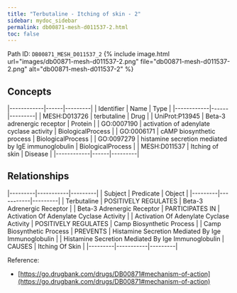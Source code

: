```yaml
---
title: "Terbutaline - Itching of skin - 2"
sidebar: mydoc_sidebar
permalink: db00871-mesh-d011537-2.html
toc: false 
---
```



Path ID: `DB00871_MESH_D011537_2`
{% include image.html url="images/db00871-mesh-d011537-2.png" file="db00871-mesh-d011537-2.png" alt="db00871-mesh-d011537-2" %}

## Concepts

|------------|------|---------|
| Identifier | Name | Type    |
|------------|------|---------|
| MESH:D013726 | terbutaline | Drug |
| UniProt:P13945 | Beta-3 adrenergic receptor | Protein |
| GO:0007190 | activation of adenylate cyclase activity | BiologicalProcess |
| GO:0006171 | cAMP biosynthetic process | BiologicalProcess |
| GO:0097279 | histamine secretion mediated by IgE immunoglobulin | BiologicalProcess |
| MESH:D011537 | Itching of skin | Disease |
|------------|------|---------|

## Relationships

|---------|-----------|---------|
| Subject | Predicate | Object  |
|---------|-----------|---------|
| Terbutaline | POSITIVELY REGULATES | Beta-3 Adrenergic Receptor |
| Beta-3 Adrenergic Receptor | PARTICIPATES IN | Activation Of Adenylate Cyclase Activity |
| Activation Of Adenylate Cyclase Activity | POSITIVELY REGULATES | Camp Biosynthetic Process |
| Camp Biosynthetic Process | PREVENTS | Histamine Secretion Mediated By Ige Immunoglobulin |
| Histamine Secretion Mediated By Ige Immunoglobulin | CAUSES | Itching Of Skin |
|---------|-----------|---------|

Reference: 
  - [https://go.drugbank.com/drugs/DB00871#mechanism-of-action](https://go.drugbank.com/drugs/DB00871#mechanism-of-action)

